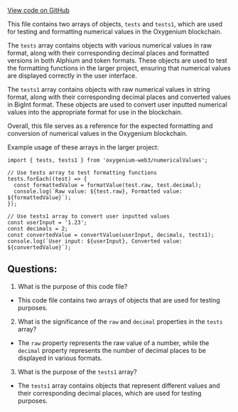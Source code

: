 [View code on GitHub](https://github.com/oxygenium/oxygenium-web3/packages/web3/src/utils/number.fixture.ts)

This file contains two arrays of objects, `tests` and `tests1`, which are used for testing and formatting numerical values in the Oxygenium blockchain. 

The `tests` array contains objects with various numerical values in raw format, along with their corresponding decimal places and formatted versions in both Alphium and token formats. These objects are used to test the formatting functions in the larger project, ensuring that numerical values are displayed correctly in the user interface. 

The `tests1` array contains objects with raw numerical values in string format, along with their corresponding decimal places and converted values in BigInt format. These objects are used to convert user inputted numerical values into the appropriate format for use in the blockchain. 

Overall, this file serves as a reference for the expected formatting and conversion of numerical values in the Oxygenium blockchain. 

Example usage of these arrays in the larger project:

```
import { tests, tests1 } from 'oxygenium-web3/numericalValues';

// Use tests array to test formatting functions
tests.forEach((test) => {
  const formattedValue = formatValue(test.raw, test.decimal);
  console.log(`Raw value: ${test.raw}, Formatted value: ${formattedValue}`);
});

// Use tests1 array to convert user inputted values
const userInput = '1.23';
const decimals = 2;
const convertedValue = convertValue(userInput, decimals, tests1);
console.log(`User input: ${userInput}, Converted value: ${convertedValue}`);
```
## Questions: 
 1. What is the purpose of this code file?
- This code file contains two arrays of objects that are used for testing purposes.

2. What is the significance of the `raw` and `decimal` properties in the `tests` array?
- The `raw` property represents the raw value of a number, while the `decimal` property represents the number of decimal places to be displayed in various formats.

3. What is the purpose of the `tests1` array?
- The `tests1` array contains objects that represent different values and their corresponding decimal places, which are used for testing purposes.